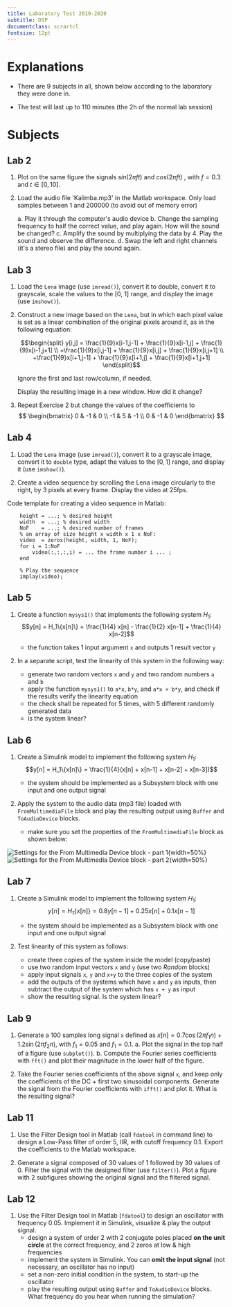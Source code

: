 ```yaml
---
title: Laboratory Test 2019-2020
subtitle: DSP
documentclass: scrartcl
fontsize: 12pt
---
```




# Explanations

* There are 9 subjects in all, shown below according to the laboratory they were done in.

* The test will last up to 110 minutes (the 2h of the normal lab session)


# Subjects


## Lab 2

1. Plot on the same figure the signals $sin(2 \pi f t)$ and $cos(2 \pi f t)$ , with $f = 0.3$ and $t \in [0, 10]$.

2. Load the audio file 'Kalimba.mp3' in the Matlab workspace. Only load samples between 1 and 200000 (to avoid out of memory error)

    a. Play it through the computer's audio device
    b. Change the sampling frequency to half the correct value, and play again. How will the sound be changed?
    c. Amplify the sound by multiplying the data by 4. Play the sound and observe the difference.
    d. Swap the left and right channels (it's a stereo file) and play the sound again.
  
  
## Lab 3

1. Load the `Lena` image (use `imread()`), convert it to double, convert it to grayscale, 
scale the values to the [0, 1] range, and display the image (use `imshow()`).

2. Construct a new image based on the `Lena`, but in which each pixel value
is set as a linear combination of the original pixels around it, as in the following equation:

    $$\begin{split}
y[i,j] = \frac{1}{9}x[i-1,j-1] + \frac{1}{9}x[i-1,j] + \frac{1}{9}x[i-1,j+1] \\
        +\frac{1}{9}x[i,j-1]   + \frac{1}{9}x[i,j]   + \frac{1}{9}x[i,j+1] \\
        +\frac{1}{9}x[i+1,j-1] + \frac{1}{9}x[i+1,j] + \frac{1}{9}x[i+1,j+1]
\end{split}$$

	Ignore the first and last row/column, if needed. 
    
	Display the resulting image in a new window. How did it change?

3. Repeat Exercise 2 but change the values of the coefficients to
    $$
    \begin{bmatrix}
     0 & -1 & 0 \\
     -1 & 5 & -1 \\
     0 & -1 & 0
    \end{bmatrix}
    $$

## Lab 4

1. Load the `Lena` image (use `imread()`),
convert it to a grayscale image,
convert it to `double` type,
adapt the values to the $[0,1]$ range,
and display it (use `imshow()`).

2. Create a video sequence by scrolling the Lena image 
circularly to the right, by $3$ pixels at every frame. 
Display the video at 25fps.


Code template for creating a video sequence in Matlab:

```
    height = ...; % desired height
    width  = ...; % desired width
    NoF    = ...; % desired number of frames
    % an array of size height x width x 1 x NoF:
    video  = zeros(height, width, 1, NoF);   
    for i = 1:NoF
        video(:,:,:,i) = ... the frame number i ... ;
    end

    % Play the sequence
    implay(video);
```


## Lab 5

1. Create a function `mysys1()` that implements the following system $H_1$:
$$y[n] = H_1\{x[n]\} = \frac{1}{4} x[n] - \frac{1}{2} x[n-1] + \frac{1}{4} x[n-2]$$
    - the function takes 1 input argument `x` and outputs 1 result vector `y`

2. In a separate script, test the linearity of this system in the following way:
    - generate two random vectors `x` and `y` and two random numbers `a` and `b`
    - apply the function `mysys1()` to `a*x`, `b*y`, and `a*x + b*y`, and check if the results verify the linearity equation
    - the check shall be repeated for 5 times, with 5 different randomly generated data
    - is the system linear?


## Lab 6

1. Create a Simulink model to implement the following system $H_1$:
$$y[n] = H_1\{x[n]\} = \frac{1}{4}(x[n]  + x[n-1] + x[n-2] + x[n-3])$$
    - the system should be implemented as a Subsystem block with one input and one output signal

1. Apply the system to the audio data (mp3 file) loaded with `FromMultimediaFile` block and play the resulting output using `Buffer` and `ToAudioDevice` blocks.
    - make sure you set the properties of the `FromMultimediaFile` block as shown below:

![Settings for the *From Multimedia Device* block - part 1](img/L4_Settings_FromMMDevice_1.png){width=50%}
![Settings for the *From Multimedia Device* block - part 2](img/L4_Settings_FromMMDevice_2.png){width=50%}
    
    
## Lab 7

1. Create a Simulink model to implement the following system $H_1$:
$$y[n] = H_1\{x[n]\} = 0.8 y[n-1] + 0.25 x[n]  + 0.1 x[n-1]$$
    - the system should be implemented as a Subsystem block with one input and one output signal

2. Test linearity of this system as follows:
    - create three copies of the system inside the model (copy/paste)
    - use two random input vectors `x` and `y` (use two *Random* blocks)
    - apply input signals `x`, `y` and `x+y` to the three copies of the system 
    - add the outputs of the systems which have `x` and `y` as inputs, then subtract the output of the system which has `x + y` as input
    - show the resulting signal. Is the system linear?
    
    
## Lab 9

1. Generate a 100 samples long signal `x` defined as 
$x[n] = 0.7 \cos(2 \pi f_1 n) + 1.2 \sin(2 \pi f_2 n),$
with $f_1 = 0.05$ and $f_1 = 0.1$.
    a. Plot the signal in the top half of a figure (use `subplot()`).
    b. Compute the Fourier series coefficients with `fft()` and 
    plot their magnitude in the lower half of the figure.

2. Take the Fourier series coefficients of the above signal `x`, and keep only the coefficients of the DC + first two sinusoidal
components. Generate the signal from the Fourier coefficients with `ifft()`
and plot it. What is the resulting signal?



## Lab 11

1. Use the Filter Design tool in Matlab (call `fdatool` in command line)
to design a Low-Pass filter of order 5, IIR, with cutoff frequency 0.1.
Export the coefficients to the Matlab workspace.

2. Generate a signal composed of 30 values of 1 followed by 30 values of 0. 
Filter the signal with the designed filter (use `filter()`).
Plot a figure with 2 subfigures showing the original signal and the filtered signal.


## Lab 12

1. Use the Filter Design tool in Matlab (`fdatool`) to design an oscillator
with frequency 0.05. Implement it in Simulink, visualize & play the output signal.
    * design a system of order 2 with 2 conjugate poles placed **on the unit circle** 
    at the correct frequency, and 2 zeros at low & high frequencies
    * implement the system in Simulink. You can **omit the input signal** (not necessary, an oscillator has no input)
    * set a non-zero initial condition in the system, to start-up the oscillator
    * play the resulting output using `Buffer` and `ToAudioDevice` blocks. What frequency do you hear when running the simulation?

